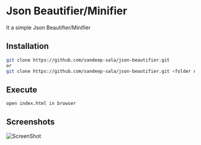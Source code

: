 # Json Beautifier/Minifier

It a simple Json Beautifier/Minifier

## Installation

```bash
git clone https://github.com/sandeep-sala/json-beautifier.git
or
git clone https://github.com/sandeep-sala/json-beautifier.git <folder name>
```


## Execute

```
open index.html in browser
```


## Screenshots

![ScreenShot](https://i.postimg.cc/wjMDGvrB/Annotation-2020-08-02-155108.png)
